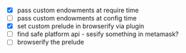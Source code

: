 - [x] pass custom endowments at require time
- [ ] pass custom endowments at config time
- [x] set custom prelude in browserify via plugin
- [ ] find safe platform api - sesify something in metamask?
- [ ] browserify the prelude
